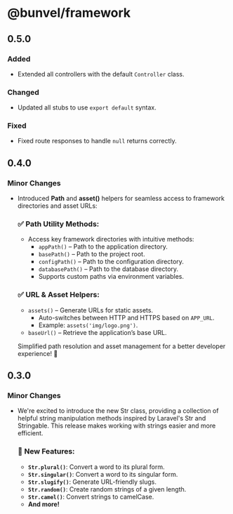 # @bunvel/framework

## 0.5.0

### Added

- Extended all controllers with the default `Controller` class.

### Changed

- Updated all stubs to use `export default` syntax.

### Fixed

- Fixed route responses to handle `null` returns correctly.

## 0.4.0

### Minor Changes

- Introduced **Path** and **asset()** helpers for seamless access to framework directories and asset URLs:

  ### ✅ Path Utility Methods:

  - Access key framework directories with intuitive methods:
    - `appPath()` – Path to the application directory.
    - `basePath()` – Path to the project root.
    - `configPath()` – Path to the configuration directory.
    - `databasePath()` – Path to the database directory.
    - Supports custom paths via environment variables.

  ### ✅ URL & Asset Helpers:

  - `assets()` – Generate URLs for static assets.
    - Auto-switches between HTTP and HTTPS based on `APP_URL`.
    - Example: `assets('img/logo.png')`.
  - `baseUrl()` – Retrieve the application’s base URL.

  Simplified path resolution and asset management for a better developer experience! 🚀

## 0.3.0

### Minor Changes

- We're excited to introduce the new Str class, providing a collection of helpful string manipulation methods inspired by Laravel's Str and Stringable. This release makes working with strings easier and more efficient.

  ### 🔨 New Features:

  - **`Str.plural()`**: Convert a word to its plural form.
  - **`Str.singular()`**: Convert a word to its singular form.
  - **`Str.slugify()`**: Generate URL-friendly slugs.
  - **`Str.random()`**: Create random strings of a given length.
  - **`Str.camel()`**: Convert strings to camelCase.
  - **And more!**
